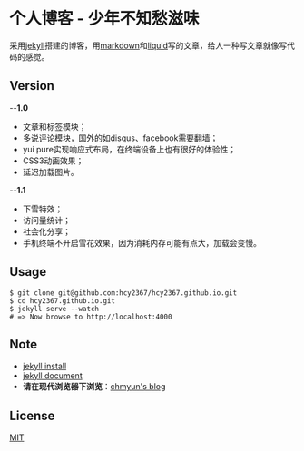 # 个人博客 - 少年不知愁滋味

采用[jekyll](http://jekyllrb.com/)搭建的博客，用[markdown](http://daringfireball.net/projects/markdown/)和[liquid](https://github.com/Shopify/liquid/wiki)写的文章，给人一种写文章就像写代码的感觉。

## Version

--**1.0**
* 文章和标签模块；
* 多说评论模块，国外的如disqus、facebook需要翻墙；
* yui pure实现响应式布局，在终端设备上也有很好的体验性；
* CSS3动画效果；
* 延迟加载图片。

--**1.1**
* 下雪特效；
* 访问量统计；
* 社会化分享；
* 手机终端不开启雪花效果，因为消耗内存可能有点大，加载会变慢。

## Usage
    $ git clone git@github.com:hcy2367/hcy2367.github.io.git
    $ cd hcy2367.github.io.git
    $ jekyll serve --watch
	# => Now browse to http://localhost:4000

## Note
* [jekyll install](http://jekyllrb.com/docs/installation/)
* [jekyll document](http://jekyllrb.com/docs/home/)
* **请在现代浏览器下浏览**：[chmyun's blog](https://hcy2367.github.io)

## License

[MIT](http://opensource.org/licenses/MIT)
